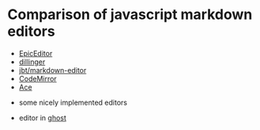 # Comparison of javascript markdown editors

* [EpicEditor](http://epiceditor.com/)
* [dillinger](http://dillinger.io)
* [jbt/markdown-editor](https://github.com/jbt/markdown-editor)
* [CodeMirror](https://github.com/marijnh/codemirror)
* [Ace](http://ace.c9.io/)

 + some nicely implemented editors

* editor in [ghost](http://ghost.org/features/) 
